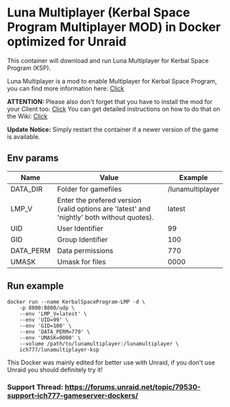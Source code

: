 # Luna Multiplayer (Kerbal Space Program Multiplayer MOD) in Docker optimized for Unraid
This container will download and run Luna Multiplayer for Kerbal Space Program (KSP).

Luna Multiplayer is a mod to enable Multiplayer for Kerbal Space Program, you can find more information here: [Click](https://github.com/LunaMultiplayer/LunaMultiplayer)

**ATTENTION:** Please also don't forget that you have to install the mod for your Client too: [Click](https://github.com/LunaMultiplayer/LunaMultiplayer/releases)
You can get detailed instructions on how to do that on the Wiki: [Click](https://github.com/LunaMultiplayer/LunaMultiplayer/wiki)

**Update Notice:** Simply restart the container if a newer version of the game is available.

## Env params
| Name | Value | Example |
| --- | --- | --- |
| DATA_DIR | Folder for gamefiles | /lunamultiplayer |
| LMP_V | Enter the prefered version (valid options are 'latest' and 'nightly' both without quotes). | latest | 
| UID | User Identifier | 99 |
| GID | Group Identifier | 100 |
| DATA_PERM | Data permissions | 770 |
| UMASK | Umask for files | 0000 |

## Run example
```
docker run --name KerbalSpaceProgram-LMP -d \
	-p 8800:8800/udp \
	--env 'LMP_V=latest' \
	--env 'UID=99' \
	--env 'GID=100' \
	--env 'DATA_PERM=770' \
	--env 'UMASK=0000' \
	--volume /path/to/lunamultiplayer:/lunamultiplayer \
	ich777/lunamultiplayer-ksp
```

This Docker was mainly edited for better use with Unraid, if you don't use Unraid you should definitely try it!

### Support Thread: https://forums.unraid.net/topic/79530-support-ich777-gameserver-dockers/
